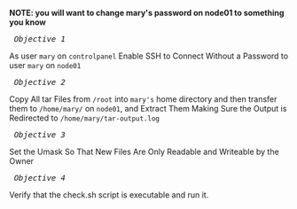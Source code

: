 **NOTE: you will want to change mary's password on node01 to something you know**

*_<pre> Objective 1 </pre>_*
As user `mary` on `controlpanel` Enable SSH to Connect Without a Password to user `mary` on `node01`

*_<pre> Objective 2 </pre>_*
Copy All tar Files from `/root` into `mary's` home directory and then transfer them to `/home/mary/` on `node01`, and Extract Them Making Sure the Output is Redirected to `/home/mary/tar-output.log` 


*_<pre> Objective 3 </pre>_*
Set the Umask So That New Files Are Only Readable and Writeable by the Owner

*_<pre> Objective 4 </pre>_*
Verify that the check.sh script is executable and run it. 

